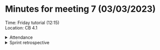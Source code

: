 # Minutes for meeting 7 (03/03/2023)
Time: Friday tutorial (12:15) <br>
Location: CB 4.1

<details><summary>Attendance</summary><p>
  
  - Alexander Agafonov	
  - Thomas Canning	
  - Artiom Casian	
  - ~Arthur	Chen~
  - Alex Clarke
  - Harry Crane

</p></details>

<details><summary>Sprint retrospective</summary><p>
  
    The first sprint has been slow because the focus has been on the development of the GUI. This is due to 5/6 of the group being unfamiliar with the Java Swing GUI library, 
    The Login and email validation is complete. Unit tests for these functions have not been created however, and this task has been moved to the second sprint.
    The Backend has been created in Rust with storage of different types of data for the user login info being implemented, it has not yet been linked to the front end due to unfamiliarity with Java http requests, and this task has been moved to the second sprint.
  The majority of the tasks in this sprint have been focused on initially setting up the GUI. A login and signup GUI system has been created. This is likely finalised however there is space to add additional fields to collect more information about users if requirements change.
  Additionally, a menu page has been created for the GUI, allowing the user to switch between the sleep, food and exercise pages. The functionality for changing between these pages has also been implemented. However, the buttons for switiching between panels were planned to be placed on a pullout menu, but this task has been moved to the 2nd sprint. The sleep page has been worked on with 2 fields created to enter sleep information, and a functional back button has also been added to go back to the menu. The Food page is also being worked on. <br>

    In the next sprint things should go more smoothly and faster as familiarity with the GUI has increased and 
    the backend can start to be linked to the frontend. The menu, food and sleep pages will also be finalised.

    WWW:
    Backend complete
    Login validation complete
    EBI:
    GUI pages completed faster
    


  
# Sprint standup <br>
- Alex A - Continuing work on sleep section, Created display for sleep, working on back button
- Alex C - Continuing work on food section, Working on button panels and inputs
- Artiom - Finished work on Email and login verification / validation, Creating Unit tests
- Thomas - Worked on menu GUI, created functionality for switching pages in the program
- Harry - Implementing storage of different data e.g. weight into the backend.
  
</p></details>



